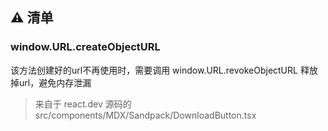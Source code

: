 ## ⚠️ 清单 

### window.URL.createObjectURL
该方法创建好的url不再使用时，需要调用 window.URL.revokeObjectURL 释放掉url，避免内存泄漏

> 来自于 react.dev 源码的 src/components/MDX/Sandpack/DownloadButton.tsx